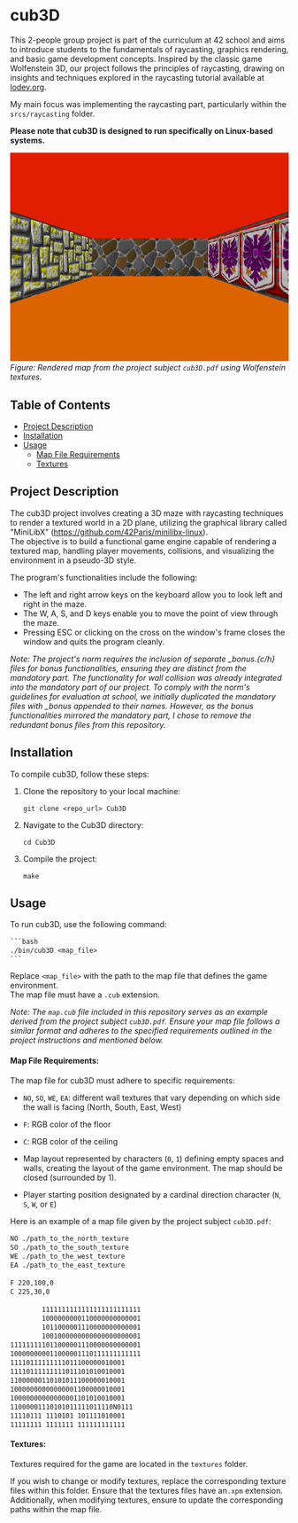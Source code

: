 # cub3D

This 2-people group project is part of the curriculum at 42 school and aims to introduce students to the fundamentals of raycasting, graphics rendering, and basic game development concepts. Inspired by the classic game Wolfenstein 3D, our project follows the principles of raycasting, drawing on insights and techniques explored in the raycasting tutorial available at [lodev.org](https://lodev.org/cgtutor/raycasting.html).  

My main focus was implementing the raycasting part, particularly within the `srcs/raycasting` folder.  

**Please note that cub3D is designed to run specifically on Linux-based systems.**  

![map_subject_rendered](./map_subject_rendered.png)  
*Figure: Rendered map from the project subject `cub3D.pdf` using Wolfenstein textures.*  

## Table of Contents

- [Project Description](#project-description)
- [Installation](#installation)
- [Usage](#usage)
	- [Map File Requirements](#map-file-requirements)
	- [Textures](#textures)

## Project Description

The cub3D project involves creating a 3D maze with raycasting techniques to render a textured world in a 2D plane, utilizing the graphical library called "MiniLibX" (https://github.com/42Paris/minilibx-linux).  
The objective is to build a functional game engine capable of rendering a textured map, handling player movements, collisions, and visualizing the environment in a pseudo-3D style.  

The program's functionalities include the following:  

- The left and right arrow keys on the keyboard allow you to look left and right in the maze.  
- The W, A, S, and D keys enable you to move the point of view through the maze.  
- Pressing ESC or clicking on the cross on the window's frame closes the window and quits the program cleanly.  

*Note: The project's norm requires the inclusion of separate _bonus.{c/h} files for bonus functionalities, ensuring they are distinct from the mandatory part. The functionality for wall collision was already integrated into the mandatory part of our project. To comply with the norm's guidelines for evaluation at school, we initially duplicated the mandatory files with _bonus appended to their names. However, as the bonus functionalities mirrored the mandatory part, I chose to remove the redundant bonus files from this repository.*  

## Installation

To compile cub3D, follow these steps:  

1. Clone the repository to your local machine:  

    ```
    git clone <repo_url> Cub3D
    ```

2. Navigate to the Cub3D directory:  

    ```
    cd Cub3D
    ```

3. Compile the project:  

    ```
    make
    ```

## Usage

To run cub3D, use the following command:  

    ```bash
    ./bin/cub3D <map_file>
    ```

Replace `<map_file>` with the path to the map file that defines the game environment.  
The map file must have a `.cub` extension.  

*Note: The `map.cub` file included in this repository serves as an example derived from the project subject `cub3D.pdf`. Ensure your map file follows a similar format and adheres to the specified requirements outlined in the project instructions and mentioned below.*  

#### Map File Requirements:

The map file for cub3D must adhere to specific requirements:  

- `NO`, `SO`, `WE`, `EA`: different wall textures that vary depending on which side the wall is facing (North, South, East, West)  

- `F`: RGB color of the floor  

- `C`: RGB color of the ceiling  

- Map layout represented by characters (`0`, `1`) defining empty spaces and walls, creating the layout of the game environment. The map should be closed (surrounded by 1).  

- Player starting position designated by a cardinal direction character (`N`, `S`, `W`, or `E`)  


Here is an example of a map file given by the project subject `cub3D.pdf`:  

``````
NO ./path_to_the_north_texture  
SO ./path_to_the_south_texture  
WE ./path_to_the_west_texture  
EA ./path_to_the_east_texture  

F 220,100,0  
C 225,30,0  

        1111111111111111111111111  
        1000000000110000000000001  
        1011000001110000000000001  
        1001000000000000000000001  
111111111011000001110000000000001  
100000000011000001110111111111111  
11110111111111011100000010001  
11110111111111011101010010001  
11000000110101011100000010001  
10000000000000001100000010001  
10000000000000001101010010001  
11000001110101011111011110N0111  
11110111 1110101 101111010001  
11111111 1111111 111111111111  
``````

#### Textures:

Textures required for the game are located in the `textures` folder. 

If you wish to change or modify textures, replace the corresponding texture files within this folder.   Ensure that the textures files have an`.xpm` extension. 
Additionally, when modifying textures, ensure to update the corresponding paths within the map file.  
